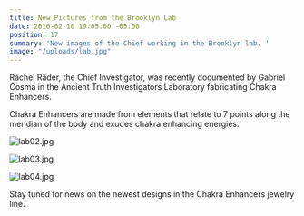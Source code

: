 ```yaml
---
title: New Pictures from the Brooklyn Lab
date: 2016-02-10 19:05:00 -05:00
position: 17
summary: 'New images of the Chief working in the Brooklyn lab. '
image: "/uploads/lab.jpg"
---
```


Ráchel Räder, the Chief Investigator, was recently documented by Gabriel Cosma in the Ancient Truth Investigators Laboratory fabricating Chakra Enhancers.

Chakra Enhancers are made from elements that relate to 7 points along the meridian of the body and exudes chakra enhancing energies.

![lab02.jpg](/uploads/lab02.jpg)

![lab03.jpg](/uploads/lab03.jpg)

![lab04.jpg](/uploads/lab04.jpg)

Stay tuned for news on the newest designs in the Chakra Enhancers jewelry line.